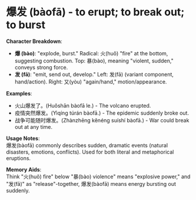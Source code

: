 # **爆发 (bàofā) - to erupt; to break out; to burst**

**Character Breakdown**:  
- **爆 (bào)**: "explode, burst." Radical: 火(huǒ) "fire" at the bottom, suggesting combustion. Top: 暴(bào), meaning "violent, sudden," conveys strong force.  
- **发 (fā)**: "emit, send out, develop." Left: 发(fā) (variant component, hand/action). Right: 又(yòu) "again/hand," motion/appearance.

**Examples**:  
- 火山爆发了。(Huǒshān bàofā le.) - The volcano erupted.  
- 疫情突然爆发。(Yìqíng túrán bàofā.) - The epidemic suddenly broke out.  
- 战争可能随时爆发。(Zhànzhēng kěnéng suíshí bàofā.) - War could break out at any time.

**Usage Notes**:  
爆发(bàofā) commonly describes sudden, dramatic events (natural disasters, emotions, conflicts). Used for both literal and metaphorical eruptions.

**Memory Aids**:  
Think "火(huǒ) fire" below "暴(bào) violence" means "explosive power," and "发(fā)" as "release"-together, 爆发(bàofā) means energy bursting out suddenly.